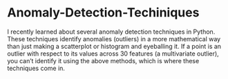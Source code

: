 # Anomaly-Detection-Techiniques

I recently learned about several anomaly detection techniques in Python. These techniques identify anomalies (outliers) in a more mathematical way than just making a scatterplot or histogram and eyeballing it. If a point is an outlier with respect to its values across 30 features (a multivariate outlier), you can’t identify it using the above methods, which is where these techniques come in.
